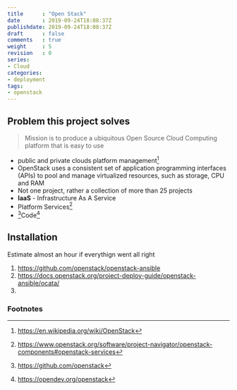 ```yaml
---
title      : "Open Stack"
date       : 2019-09-24T18:08:37Z
publishdate: 2019-09-24T18:08:37Z
draft      : false
comments   : true
weight     : 5
revision   : 0
series:
- Cloud
categories:
- deployment
tags:
- openstack
---
```


## Problem this project solves

> Mission is to produce a ubiquitous Open Source Cloud Computing platform that is easy to use

* public and private clouds platform management[^1]
* OpenStack uses a consistent set of application programming interfaces (APIs) to pool and manage virtualized resources, such as storage, CPU and RAM
* Not one project, rather a collection of more than 25 projects
* **IaaS** - Infrastructure As A Service
* Platform Services[^2]
* [^3]Code[^4]

## Installation

Estimate almost an hour if everythign went all right

1. https://github.com/openstack/openstack-ansible
2. https://docs.openstack.org/project-deploy-guide/openstack-ansible/ocata/
3.

### Footnotes

[^1]: https://en.wikipedia.org/wiki/OpenStack
[^2]: https://www.openstack.org/software/project-navigator/openstack-components#openstack-services
[^3]: https://github.com/openstack
[^4]: https://opendev.org/openstack
